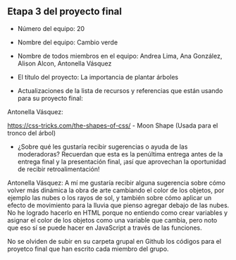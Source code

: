 ## Etapa 3 del proyecto final

- Número del equipo: 20

- Nombre del equipo: Cambio verde

- Nombre de todos miembros en el equipo: Andrea Lima, Ana González, Alison Alcon, Antonella Vásquez

- El título del proyecto: La importancia de plantar árboles

- Actualizaciones de la lista de recursos y referencias que están usando para su proyecto final:

Antonella Vásquez: 

https://css-tricks.com/the-shapes-of-css/ - Moon Shape (Usada para el tronco del árbol)

- ¿Sobre qué les gustaría recibir sugerencias o ayuda de las moderadoras? Recuerdan que esta es la penúltima entrega antes de la entrega final y la presentación final, ¡así que aprovechan la oportunidad de recibir retroalimentación!

Antonella Vásquez: A mí me gustaría recibir alguna sugerencia sobre cómo volver más dinámica la obra de arte cambiando el color de los objetos, por ejemplo las nubes o los rayos de sol, y también sobre cómo aplicar un efecto de movimiento para la lluvia que pienso agregar debajo de las nubes. No he logrado hacerlo en HTML porque no entiendo como crear variables y asignar el color de los objetos como una variable que cambia, pero noto que eso sí se puede hacer en JavaScript a través de las funciones. 

No se olviden de subir en su carpeta grupal en Github los códigos para el proyetco final que han escrito cada miembro del grupo.
